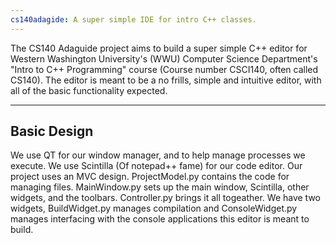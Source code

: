```yaml
---
cs140adagide: A super simple IDE for intro C++ classes.
---
```


The CS140 Adaguide project aims to build a super simple C++ editor for Western Washington University's (WWU) Computer Science Department's "Intro to C++ Programming" course (Course number CSCI140, often called CS140). The editor is meant to be a no frills, simple and intuitive editor, with all of the basic functionality expected.

---
Basic Design
---

We use QT for our window manager, and to help manage processes we execute. We use Scintilla (Of notepad++ fame) for our code editor. Our project uses an MVC design. ProjectModel.py contains the code for managing files. MainWindow.py sets up the main window, Scintilla, other widgets, and the toolbars. Controller.py brings it all togeather. We have two widgets, BuildWidget.py manages compilation and ConsoleWidget.py manages interfacing with the console applications this editor is meant to build.